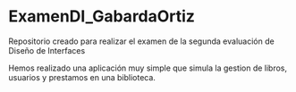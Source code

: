 # ExamenDI_GabardaOrtiz
Repositorio creado para realizar el examen de la segunda evaluación de Diseño de Interfaces

Hemos realizado una aplicación muy simple que simula la gestion de libros, usuarios y prestamos en una biblioteca.
